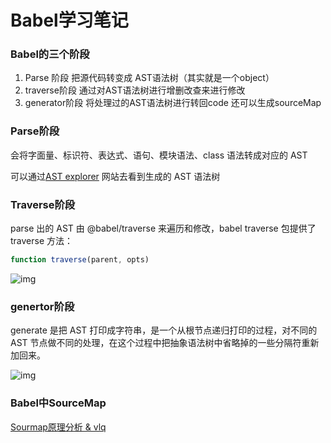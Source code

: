 # Babel学习笔记



### Babel的三个阶段

1. Parse 阶段 把源代码转变成 AST语法树（其实就是一个object）
2. traverse阶段 通过对AST语法树进行增删改查来进行修改
3. generator阶段 将处理过的AST语法树进行转回code 还可以生成sourceMap



### Parse阶段

会将字面量、标识符、表达式、语句、模块语法、class 语法转成对应的 AST

可以通过[AST explorer](https://astexplorer.net/) 网站去看到生成的 AST 语法树



### Traverse阶段

parse 出的 AST 由 @babel/traverse 来遍历和修改，babel traverse 包提供了 traverse 方法：

```js
function traverse(parent, opts)
```

![img](file:///Users/huanghualian/Library/Mobile%20Documents/com~apple~CloudDocs/%E5%89%8D%E7%AB%AF%E5%AD%A6%E4%B9%A0%E8%B5%84%E6%96%99/Babel%20%E6%8F%92%E4%BB%B6%E9%80%9A%E5%85%B3%E7%A7%98%E7%B1%8D/4.Babel%20%E7%9A%84%20API_files/5768a7c151914586ab2a5b09b698b4d7_tplv-k3u1fbpfcp-zoom-in-crop-mark_3024_0_0_0.awebp)



### genertor阶段

generate 是把 AST 打印成字符串，是一个从根节点递归打印的过程，对不同的 AST 节点做不同的处理，在这个过程中把抽象语法树中省略掉的一些分隔符重新加回来。

![img](file:///Users/huanghualian/information/%E5%89%8D%E7%AB%AF%E5%AD%A6%E4%B9%A0%E8%B5%84%E6%96%99/Babel%20%E6%8F%92%E4%BB%B6%E9%80%9A%E5%85%B3%E7%A7%98%E7%B1%8D/8.Generator%20%E5%92%8C%20SourceMap%20%E7%9A%84%E5%A5%A5%E7%A7%98_files/04d9befc0ad54eb2822d3fb086a50cd7_tplv-k3u1fbpfcp-zoom-in-crop-mark_3024_0_0_0.awebp)



### Babel中SourceMap

[Sourmap原理分析 & vlq](http://www.qiutianaimeili.com/html/page/2019/05/89jrubx1soc.html)